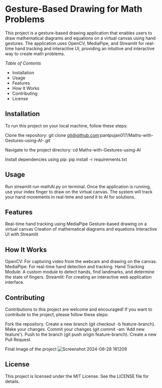 # Gesture-Based Drawing for Math Problems

This project is a gesture-based drawing application that enables users to draw mathematical diagrams and equations on a virtual canvas using hand gestures. The application uses OpenCV, MediaPipe, and Streamlit 
for real-time hand tracking and interactive UI, providing an intuitive and interactive way to create math problems.

*Table of Contents*

- Installation
- Usage
- Features
- How It Works
- Contributing
- License

## Installation
To run this project on your local machine, follow these steps:

Clone the repository: git clone git@github.com:pantpujan017/Maths-with-Gestures-using-AI-.git

Navigate to the project directory: cd Maths-with-Gestures-using-AI

Install dependencies using pip: pip install -r requirements.txt

## Usage
Run streamlit run mathAI.py on terminal.
Once the application is running, use your index finger to draw on the virtual canvas. The system will track your hand movements in real-time and send it to AI for solutions.

## Features
Real-time hand tracking using MediaPipe
Gesture-based drawing on a virtual canvas
Creation of mathematical diagrams and equations
Interactive UI with Streamlit

## How It Works
OpenCV: For capturing video from the webcam and drawing on the canvas.
MediaPipe: For real-time hand detection and tracking.
Hand Tracking Module: A custom module to detect hands, find landmarks, and determine the state of fingers.
Streamlit: For creating an interactive web application interface.

## Contributing
Contributions to this project are welcome and encouraged! If you want to contribute to the project, please follow these steps:

Fork the repository.
Create a new branch (git checkout -b feature-branch).
Make your changes.
Commit your changes (git commit -am 'Add new feature').
Push to the branch (git push origin feature-branch).
Create a new Pull Request.

Final Image of the project
![Screenshot 2024-06-28 161209](https://github.com/pantpujan017/Maths-with-Gestures-using-AI-/assets/173246130/3c3ffd87-fc9c-41e1-9580-ed5b614fa9d3)





## License
This project is licensed under the MIT License. See the LICENSE file for details.
